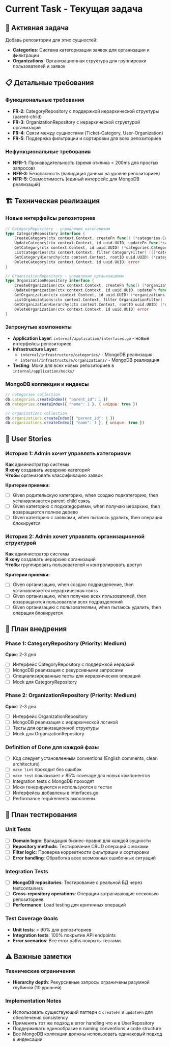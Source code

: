 # Current Task - Текущая задача

## 🎯 Активная задача

Добавь репозитории для этих сущностей:

- **Categories**: Система категоризации заявок для организации и фильтрации
- **Organizations**: Организационная структура для группировки пользователей и заявок

## 📋 Детальные требования

### Функциональные требования
- **FR-2**: CategoryRepository с поддержкой иерархической структуры (parent-child)
- **FR-3**: OrganizationRepository с иерархической структурой организаций
- **FR-4**: Связи между сущностями (Ticket-Category, User-Organization)
- **FR-5**: Поддержка фильтрации и сортировки для всех репозиториев

### Нефункциональные требования
- **NFR-1**: Производительность (время отклика < 200ms для простых запросов)
- **NFR-3**: Безопасность (валидация данных на уровне репозиториев)
- **NFR-5**: Совместимость (единый интерфейс для MongoDB реализаций)

## 🏗️ Техническая реализация

### Новые интерфейсы репозиториев

```go
// CategoryRepository - управление категориями
type CategoryRepository interface {
    CreateCategory(ctx context.Context, createFn func() (*categories.Category, error)) (*categories.Category, error)
    UpdateCategory(ctx context.Context, id uuid.UUID, updateFn func(*categories.Category) (bool, error)) (*categories.Category, error)
    GetCategory(ctx context.Context, id uuid.UUID) (*categories.Category, error)
    ListCategories(ctx context.Context, filter CategoryFilter) ([]*categories.Category, error)
    GetCategoryHierarchy(ctx context.Context, rootID uuid.UUID) (*categories.CategoryTree, error)
    DeleteCategory(ctx context.Context, id uuid.UUID) error
}

// OrganizationRepository - управление организациями
type OrganizationRepository interface {
    CreateOrganization(ctx context.Context, createFn func() (*organizations.Organization, error)) (*organizations.Organization, error)
    UpdateOrganization(ctx context.Context, id uuid.UUID, updateFn func(*organizations.Organization) (bool, error)) (*organizations.Organization, error)
    GetOrganization(ctx context.Context, id uuid.UUID) (*organizations.Organization, error)
    ListOrganizations(ctx context.Context, filter OrganizationFilter) ([]*organizations.Organization, error)
    GetOrganizationHierarchy(ctx context.Context, rootID uuid.UUID) (*organizations.OrganizationTree, error)
    DeleteOrganization(ctx context.Context, id uuid.UUID) error
}
```

### Затронутые компоненты
- **Application Layer**: `internal/application/interfaces.go` - новые интерфейсы репозиториев
- **Infrastructure Layer**: 
  - `internal/infrastructure/categories/` - MongoDB реализация
  - `internal/infrastructure/organizations/` - MongoDB реализация
- **Testing**: Моки для всех новых репозиториев в `internal/application/mocks/`

### MongoDB коллекции и индексы
```javascript
// categories collection
db.categories.createIndex({ "parent_id": 1 })
db.categories.createIndex({ "name": 1 }, { unique: true })

// organizations collection  
db.organizations.createIndex({ "parent_id": 1 })
db.organizations.createIndex({ "name": 1 }, { unique: true })
```

## 🔄 User Stories

### История 1: Admin хочет управлять категориями
**Как** администратор системы  
**Я хочу** создавать иерархию категорий  
**Чтобы** организовать классификацию заявок  

**Критерии приемки:**
- [ ] Given родительскую категорию, when создаю подкатегорию, then устанавливается parent-child связь
- [ ] Given категорию с подкategориями, when получаю иерархию, then возвращается полное дерево
- [ ] Given категорию с заявками, when пытаюсь удалить, then операция блокируется

### История 2: Admin хочет управлять организационной структурой
**Как** администратор системы  
**Я хочу** создавать иерархию организаций  
**Чтобы** группировать пользователей и контролировать доступ  

**Критерии приемки:**
- [ ] Given организацию, when создаю подразделение, then устанавливается иерархическая связь
- [ ] Given организацию, when получаю всех пользователей, then возвращаются пользователи всех подразделений
- [ ] Given организацию с пользователями, when пытаюсь удалить, then операция блокируется

## 🚀 План внедрения

### Phase 1: CategoryRepository (Priority: Medium)
**Срок**: 2-3 дня  
- [ ] Интерфейс CategoryRepository с поддержкой иерархий
- [ ] MongoDB реализация с рекурсивными запросами
- [ ] Специализированные тесты для иерархических операций
- [ ] Mock для CategoryRepository

### Phase 2: OrganizationRepository (Priority: Medium)
**Срок**: 2-3 дня  
- [ ] Интерфейс OrganizationRepository
- [ ] MongoDB реализация с иерархической логикой
- [ ] Тесты для организационной структуры
- [ ] Mock для OrganizationRepository

### Definition of Done для каждой фазы
- [ ] Код следует установленным conventions (English comments, clean architecture)
- [ ] `make lint` проходит без ошибок
- [ ] `make test` показывает > 85% coverage для новых компонентов
- [ ] Integration tests с MongoDB проходят
- [ ] Моки генерируются и используются в тестах
- [ ] Интерфейсы добавлены в interfaces.go
- [ ] Performance requirements выполнены

## 🧪 План тестирования

### Unit Tests
- [ ] **Domain logic**: Валидация бизнес-правил для каждой сущности
- [ ] **Repository methods**: Тестирование CRUD операций с моками
- [ ] **Filter logic**: Проверка корректности фильтрации и сортировки
- [ ] **Error handling**: Обработка всех возможных ошибочных ситуаций

### Integration Tests
- [ ] **MongoDB repositories**: Тестирование с реальной БД через testcontainers
- [ ] **Cross-repository operations**: Операции затрагивающие несколько репозиториев
- [ ] **Performance**: Load testing для критичных операций

### Test Coverage Goals
- **Unit tests**: > 90% для репозиториев
- **Integration tests**: 100% покрытие API endpoints
- **Error scenarios**: Все error paths покрыты тестами

## ⚠️ Важные заметки

### Технические ограничения
- **Hierarchy depth**: Рекурсивные запросы ограничены разумной глубиной (10 уровней)

### Implementation Notes
- Использовать существующий паттерн с `createFn` и `updateFn` для обеспечения consistency
- Применять тот же подход к error handling что и в UserRepository
- Поддерживать единообразие в naming conventions и code structure
- Все MongoDB коллекции должны использовать одинаковый подход к индексации
